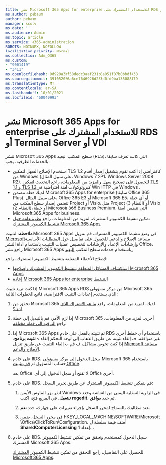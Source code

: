 ```yaml
---
title: نشر Microsoft 365 Apps for enterprise للاستخدام المشترك على RDS أو Terminal Server أو VDI
ms.author: pebaum
author: pebaum
manager: scotv
ms.date: ''
ms.audience: Admin
ms.topic: article
ms.service: o365-administration
ROBOTS: NOINDEX, NOFOLLOW
localization_priority: Normal
ms.collection: Adm_O365
ms.custom:
- "9001419"
- "3411"
ms.openlocfilehash: 9d928a3bf58dedc3aaf231c8a051f87b0bbdf438
ms.sourcegitcommit: 391052026a6ce7646926d233d0fd9ba135088f79
ms.translationtype: MT
ms.contentlocale: ar-SA
ms.lasthandoff: 10/01/2021
ms.locfileid: "60040993"
---
```

# <a name="deploying-microsoft-365-apps-for-enterprise-for-shared-use-on-rds-terminal-server-or-vdi"></a>نشر Microsoft 365 Apps for enterprise للاستخدام المشترك على RDS أو Terminal Server أو VDI

لنشر Microsoft 365 Apps سطح المكتب البعيد (RDS)، التي كانت تعرف سابقا بالخدمات الطرفية، يجب:

- استخدم الإصلاح السهل لتمكين TLS 1.2 كافتراضي إذا كنت تقوم بتشغيل إصدار أقدم من Windows (على سبيل المثال، Windows 7 SP1، Windows Server 2008 R2). للحصول على تصحيح سهل والمزيد من المعلومات، راجع التحديث لتمكين [TLS 1.1 و TLS 1.2](https://support.microsoft.com/en-us/topic/update-to-enable-tls-1-1-and-tls-1-2-as-default-secure-protocols-in-winhttp-in-windows-c4bd73d2-31d7-761e-0178-11268bb10392#bkmk_easy)كبروتوكولات آمنة افتراضية في WinHTTP في Windows . 
- لديك خطة تتضمن Microsoft 365 Apps for enterprise (سابقا Office 365 Plus). على سبيل المثال، Office 365 E3 أو Microsoft 365 E5، أو أي خطة تتضمن إصدار سطح المكتب من Project أو Visio، مثل Project (النظام 3) أو Visio (النظام 2)، أو خطة Microsoft 365 Business Premium، التي تتضمن أيضا Microsoft 365 Apps for business.
- تمكين تنشيط الكمبيوتر المشترك. لمزيد من المعلومات، راجع [نظرة عامة حول تنشيط الكمبيوتر المشترك Microsoft 365 Apps](https://docs.microsoft.com/deployoffice/overview-shared-computer-activation).

**ملاحظة**: لتثبيت Microsoft 365 Apps في وضع تنشيط الكمبيوتر المشترك، قم بتنزيل [Microsoft](https://docs.microsoft.com/alchemyinsights/deploy-o365-remotely-to-rds)مساعد الإصلاح والدعم. للحصول على تفاصيل حول المتطلبات الأساسية وإرشادات الإعداد والإرشادات لتخصيص عمليات التثبيت باستخدام أداة النشر Office، راجع نشر Microsoft 365 Apps باستخدام خدمات سطح المكتب [البعيد.](https://docs.microsoft.com/deployoffice/deploy-microsoft-365-apps-remote-desktop-services)

لإصلاح الأخطاء المتعلقة بتنشيط الكمبيوتر المشترك، راجع:

- [استكشاف المشاكل المتعلقة بتنشيط الكمبيوتر المشترك وإصلاحها Microsoft 365 Apps](https://docs.microsoft.com/deployoffice/troubleshoot-shared-computer-activation)
- [إعادة Microsoft 365 Apps for enterprise التنشيط](https://docs.microsoft.com/office/troubleshoot/activation/reset-office-365-proplus-activation-state)

إذا كنت تريد تثبيت Microsoft 365 Apps RDS من مركز مسؤولي Microsoft 365 الذي يستخدم إعدادات التثبيت الافتراضية، فاتبع الخطوات التالية:

1. تحقق من Microsoft 365 لديك. لمزيد من المعلومات، راجع [ما هو الاشتراك الذي لدي؟](https://docs.microsoft.com/microsoft-365/admin/admin-overview/what-subscription-do-i-have).

1. إذا لزم الأمر، قم بالتبديل إلى خطة Microsoft 365 أخرى. لمزيد من المعلومات، راجع [الترقية إلى خطة مختلفة](https://docs.microsoft.com/microsoft-365/commerce/subscriptions/upgrade-to-different-plan).

1. إذا Microsoft 365 Apps تم تثبيته بالفعل على خادم RDS باستخدام أي خطط أخرى غير متوافقة، ف إلغاء تثبيته عن طريق الذهاب إلى لوحة التحكم إلغاء   >  **تثبيت برنامج**. إذا كنت تخوض مشاكل، ف قم ب إلغاء التثبيت عن طريق تنزيل [Microsoft مساعد الإصلاح والدعم](https://aka.ms/SARA-OfficeUninstall-Alchemy).

1. على خادم RDS، سجل الدخول إلى مركز مسؤولي Microsoft 365 باستخدام حساب المسؤول ثم [قم بتثبيت Office](https://portal.office.com/OLS/MySoftware.aspx).

   بعد Office، لا تفتح أو سجل الدخول إلى أي Office أخرى.

1. على خادم RDS، قم بتمكين تنشيط الكمبيوتر المشترك عن طريق تحرير السجل:

   1. انقر بزر الماوس الأيمن Windows في الزاوية السفلية اليمنى من الشاشة وحدد **تشغيل**. في المربع فتح، اكتب **regedit**، ثم حدد **موافق**.

   1. عند مطالبتك بالسماح لمحرر السجل بإجراء تغييرات على جهازك، حدد **نعم**.

   1. في محرر السجل، ضمن HKEY_LOCAL_MACHINE\SOFTWARE\Microsoft \Office\ClickToRun\Configuration، أضف قيمة سلسلة **ل SharedComputerLicensing** بإعداد **1** .

1. على خادم RDS، سجل الدخول كمستخدم وتحقق من تمكين تنشيط الكمبيوتر المشترك Microsoft 365 Apps. 

   للحصول على التفاصيل، راجع التحقق من تمكين تنشيط الكمبيوتر [المشترك Microsoft 365 Apps](https://docs.microsoft.com/deployoffice/troubleshoot-shared-computer-activation#verify-that-shared-computer-activation-is-enabled-for-microsoft-365-apps).